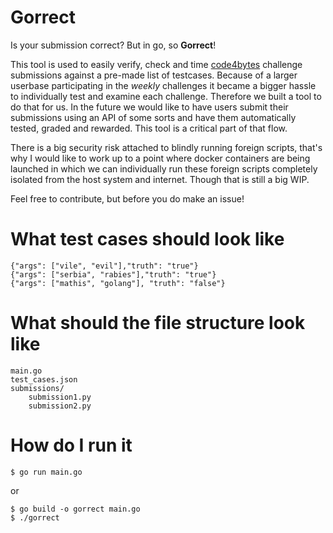 # Gorrect
Is your submission correct? But in go, so **Gorrect**!

This tool is used to easily verify, check and time [code4bytes](https://github.com/Coding-Web-Community/code4bytes) challenge submissions against a pre-made list of testcases. Because of a larger userbase participating in the *weekly* challenges it became a bigger hassle to individually test and examine each challenge. Therefore we built a tool to do that for us. In the future we would like to have users submit their submissions using an API of some sorts and have them automatically tested, graded and rewarded. This tool is a critical part of that flow.

There is a big security risk attached to blindly running foreign scripts, that's why I would like to work up to a point where docker containers are being launched in which we can individually run these foreign scripts completely isolated from the host system and internet. Though that is still a big WIP.

Feel free to contribute, but before you do make an issue!

# What test cases should look like
```
{"args": ["vile", "evil"],"truth": "true"}
{"args": ["serbia", "rabies"],"truth": "true"}
{"args": ["mathis", "golang"], "truth": "false"}
```

# What should the file structure look like

```
main.go
test_cases.json
submissions/
    submission1.py
    submission2.py
```

# How do I run it

```
$ go run main.go
```
or
```
$ go build -o gorrect main.go
$ ./gorrect
```
